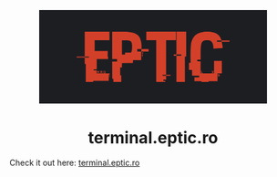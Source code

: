 <p align="center">
    <a href="https://solutions.eptic.ro" target="_blank"><img src="https://raw.githubusercontent.com/eptic-solutions/art/master/cover.png" width="400px"/></a>
</p>

<h1 align="center">
    terminal.eptic.ro
</h1>

Check it out here: [terminal.eptic.ro](https://terminal.eptic.ro)
